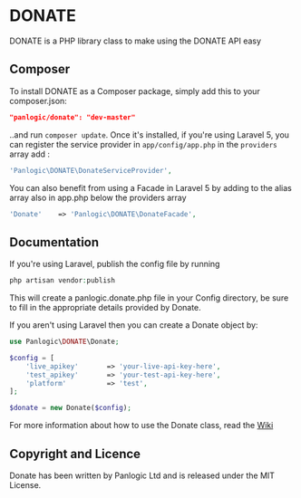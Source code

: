 DONATE
==========

DONATE is a PHP library class to make using the DONATE API easy

## Composer

To install DONATE as a Composer package, simply add this to your composer.json:

```json
"panlogic/donate": "dev-master"
```

..and run `composer update`.  Once it's installed, if you're using Laravel 5, you can register the service provider in `app/config/app.php` in the `providers` array add :

```php
'Panlogic\DONATE\DonateServiceProvider',
```

You can also benefit from using a Facade in Laravel 5 by adding to the alias array also in app.php below the providers array

```php
'Donate'    => 'Panlogic\DONATE\DonateFacade',
```

## Documentation

If you're using Laravel, publish the config file by running

```php
php artisan vendor:publish
```

This will create a panlogic.donate.php file in your Config directory, be sure to fill in the appropriate details provided by Donate.

If you aren't using Laravel then you can create a Donate object by:

```php
use Panlogic\DONATE\Donate;

$config = [
	'live_apikey' 		=> 'your-live-api-key-here',
	'test_apikey' 		=> 'your-test-api-key-here',
	'platform' 			=> 'test',
];

$donate = new Donate($config);
```

For more information about how to use the Donate class, read the [Wiki](https://github.com/panlogic/donate-api-laravel/wiki)

## Copyright and Licence

Donate has been written by Panlogic Ltd and is released under the MIT License.
